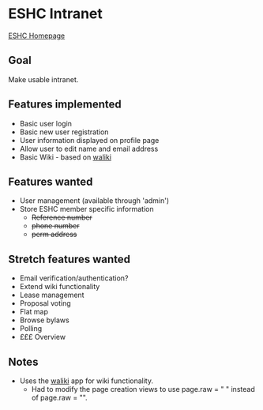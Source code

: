 # ESHC Intranet
[ESHC Homepage](http://edinburghcoop.wordpress.com/)

## Goal
Make usable intranet.

## Features implemented
* Basic user login
* Basic new user registration
* User information displayed on profile page
* Allow user to edit name and email address
* Basic Wiki - based on [waliki](https://github.com/mgaitan/waliki)

## Features wanted
* User management (available through 'admin')
* Store ESHC member specific information
  * ~~Reference number~~
  * ~~phone number~~
  * ~~perm address~~

## Stretch features wanted
* Email verification/authentication?
* Extend wiki functionality
* Lease management
* Proposal voting
* Flat map
* Browse bylaws
* Polling
* £££ Overview

## Notes
* Uses the [waliki](https://github.com/mgaitan/waliki) app for wiki functionality. 
  * Had to modify the page creation views to use page.raw = " " instead of page.raw = "".
